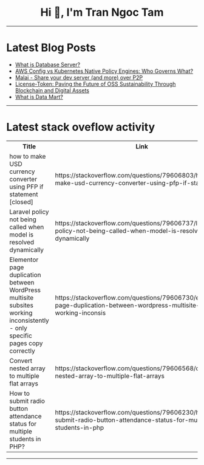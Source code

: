 <h1 align="center">Hi 👋, I'm Tran Ngoc Tam</h1>

---

# Latest Blog Posts 
<!-- BLOG-POST-LIST:START -->
- [What is Database Server?](https://dev.to/e77/what-is-database-server-26l4)
- [AWS Config vs Kubernetes Native Policy Engines: Who Governs What?](https://dev.to/nurudeen_kamilu/aws-config-vs-kubernetes-native-policy-engines-who-governs-what-5dga)
- [Malai - Share your dev server &lpar;and more&rpar; over P2P](https://dev.to/siddhantk232/malai-share-your-dev-server-and-more-over-p2p-12bf)
- [License-Token: Paving the Future of OSS Sustainability Through Blockchain and Digital Assets](https://dev.to/kallileiser/license-token-paving-the-future-of-oss-sustainability-through-blockchain-and-digital-assets-1if)
- [What is Data Mart?](https://dev.to/e77/what-is-data-mart-2okc)
<!-- BLOG-POST-LIST:END -->

---

# Latest stack oveflow activity
<table>
  <tr><th>Title</th><th>Link</th></tr>
  <!-- STACKOVERFLOW:START --><tr><td>how to make USD currency converter using PFP if statement [closed]</td><td>https://stackoverflow.com/questions/79606803/how-to-make-usd-currency-converter-using-pfp-if-statement</td></tr><tr><td>Laravel policy not being called when model is resolved dynamically</td><td>https://stackoverflow.com/questions/79606737/laravel-policy-not-being-called-when-model-is-resolved-dynamically</td></tr><tr><td>Elementor page duplication between WordPress multisite subsites working inconsistently - only specific pages copy correctly</td><td>https://stackoverflow.com/questions/79606730/elementor-page-duplication-between-wordpress-multisite-subsites-working-inconsis</td></tr><tr><td>Convert nested array to multiple flat arrays</td><td>https://stackoverflow.com/questions/79606568/convert-nested-array-to-multiple-flat-arrays</td></tr><tr><td>How to submit radio button attendance status for multiple students in PHP?</td><td>https://stackoverflow.com/questions/79606230/how-to-submit-radio-button-attendance-status-for-multiple-students-in-php</td></tr><!-- STACKOVERFLOW:END -->
</table>

---


